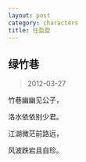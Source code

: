 ```yaml
---
layout: post
category: characters
title: 任盈盈
---
```


## 绿竹巷 ##

> 2012-03-27

竹巷幽幽见公子，

洛水依依别少君。

江湖微茫前路远，

风波跌宕且自珍。